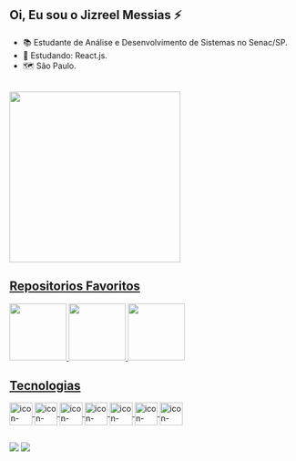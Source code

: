  ## Oi, Eu sou o Jizreel Messias ⚡
 
- 📚 Estudante de Análise e Desenvolvimento de Sistemas no Senac/SP.
- 🌱 Estudando: React.js.
- 🗺️ São Paulo.

<br>
<div>
 <a href="https://github.com/JizreelMess">
   <img height="300em" src="https://github-readme-stats.vercel.app/api/top-langs/?username=JizreelMess&langs_count=8&theme=blueberry"/>
  
  ## Repositorios Favoritos

   <img height="100em"  src="https://github-readme-stats.vercel.app/api/pin/?username=JizreelMess&repo=Pets-Proprietaire&theme=blueberry"/>
   <img height="100em"  src="https://github-readme-stats.vercel.app/api/pin/?username=JizreelMess&repo=Ilhadacaveira&theme=blueberry"/>
  <img height="100em"  src="https://github-readme-stats.vercel.app/api/pin/?username=JizreelMess&repo=Prototipo-PII&theme=blueberry"/>
</div>
 

  ## Tecnologias
 
 
 <div style="display" inline_block> 
  
 <img align="center" height="40" width="40" alt="icon-Java" src="https://cdn.jsdelivr.net/gh/devicons/devicon/icons/java/java-original.svg"/>

<img  align="center" height="40" width="40" alt="icon-JavaScript"  src="https://cdn.jsdelivr.net/gh/devicons/devicon/icons/javascript/javascript-original.svg" />
  
<img align="center" height="40" width="40" alt="icon-Html" src="https://cdn.jsdelivr.net/gh/devicons/devicon/icons/html5/html5-original.svg" />
          
 <img align="center" height="40" width="40" alt="icon-Css" src="https://cdn.jsdelivr.net/gh/devicons/devicon/icons/css3/css3-original.svg" />         
  
<img  align="center" height="40" width="40" alt="icon-React" src="https://cdn.jsdelivr.net/gh/devicons/devicon/icons/react/react-original-wordmark.svg" />
 
<img align="center" height="40" width="40" alt="icon-MySql" src="https://cdn.jsdelivr.net/gh/devicons/devicon/icons/mysql/mysql-original-wordmark.svg" />
    
<img align="center" height="40" width="40" alt="icon-Node.Js" src="https://cdn.jsdelivr.net/gh/devicons/devicon/icons/nodejs/nodejs-plain.svg"/>
  
 </div>
 
 ## 
 
 <div>
  <a href="https://github.com/JizreelMess"> <img src="https://img.shields.io/badge/GitHub-100000?style=for-the-badge&logo=github&logoColor=white" /></a>
   <a href="https://www.linkedin.com/in/jizreel-messias-9b4176138/"> 
    <img src="https://img.shields.io/badge/LinkedIn-0077B5?style=for-the-badge&logo=linkedin&logoColor=white" /></a>
 </div>


